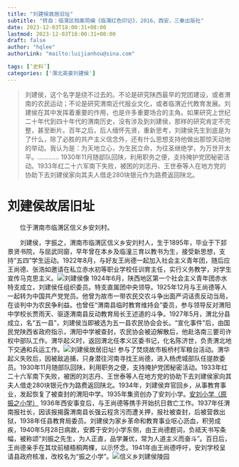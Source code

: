 ```yaml
---
title: "刘建侯故居旧址"
subtitle: "转自：临渭区档案局编《临渭红色印记》，2016，西安，三秦出版社"
date: 2023-12-03T18:00:31+08:00
lastmod: 2023-12-03T18:00:31+08:00
draft: false
author: "hqlee"
authorLink: "mailto:luijianhou@sina.com"

tags: [‘史料’]
categories: ['渭北英豪刘建侯']
---
```


>刘建侯，这个名字是绕不过去的。不论是研究陕西最早的党团建设，或者渭南的农民运动；不论是研究渭南近代报业文化，或者临渭近代教育发展。刘建侯在其中发挥着重要的作用，也是许多重要场合的主角。如果研究上世纪二十年代到四十年代的渭南历史，没有涉及到刘建侯，那样的研究肯定不完整，甚至断片。百年之后，后人缅怀先贤，重新思考，刘建侯先生到底是为了什么，除了必胜的共产主义信念外，还有什么思想支持他做出那惊天动地的举动。我认为是：为天地立心，为生民立命，为往圣继绝学，为万世开太平。…………
>1930年11月随部队回陕，利用职务之便，支持掩护党团秘密活动。1933年红二十六军南下失败，被困的刘志丹、王世泰等人在地方党的协助下去刘建侯家向其夫人借走280块银元作为路费返回陕北。


# 刘建侯故居旧址

　　位于渭南市临渭区信义乡安刘村。


　　刘建侯，字振之，渭南市临渭区信义乡安刘村人，生于1895年，毕业于下邽景贤书院，与屈武同窗，早年曾在本乡及临潼三育以教书为生，接受新思想，支持“五四”学生运动。1922年8月，与好友王尚德一起加入社会主义青年团，随后应王尚德、张浩如邀请在私立赤水初等职业学校任训育主任，实行义务教学，对学生宣传马克思主义。![刘建侯像](/images/ljh/043-1.jpg "渭北英豪刘建侯") 1924年6月，陕西地区第一个社会主义青年团赤水特支成立，刘建侯任组织委员。特支直属团中央领导。1925年12月与王尚德等人一起转为中国共产党党员。他曾为故市一带农民交农斗争出面严词诘责反动当局，在谈判中为农民争利益。也曾任“渭南县临时教育维持会”委员，参与领导反对渭阳中学校长贾雨天、驱逐渭南县反动教育局长王述道的斗争。1927年5月，渭北分县成立，名“五一县”，刘建侯当即被选为五一县农民协会会长。“宣化事件”后，由国民党陕西省政府指示，渭阳中学被查封，农民协会被迫解散后，他赴洛南三要司许权中部队工作。渭华起义时，返回渭北任孝义区委书记，化名陈济世，负责渭北地下交通和兵运工作。![刘建侯故居旧址](/images/ljh/043-2.jpg "刘建侯故居旧址上他儿子家重新修的房子")! 参与了焚烧故市板桥村军粮台活动。渭华起义失败后，因被敌追捕，只身潜往河南寻找王尚德，进入杨虎城部队任提款委员。1930年11月随部队回陕，利用职务之便，支持掩护党团秘密活动。1933年红二十六军南下失败，被困的刘志丹、王世泰等人在地方党的协助下去刘建侯家向其夫人借走280块银元作为路费返回陕北。1934年，刘建侯弃官回乡，从事教育事业，发起恢复了被查封的渭阳中学。1935年集资创办了安刘小学。[安刘小学（原振之小学）](/images/ljh/043-3.jpg "信义乡安刘小学（原振之小学）校园") 1936年西安事变后，与王尚德等携手开始抗日救亡工作。1937年任渭南报社长，因该报揭露渭南县长强云程贪污而遭关押，报社被查封，后被营救出狱，1938年任县教育局委员。刘建侯为家乡革命和教育事业呕心沥血，积劳成疾，1940年5月28日病故，安葬于安刘小学东侧，由王尚德题词，负祗天书写条幅，被称颂“刘振之先生，为人正直，品学兼优，常为人道主义而奋斗”。百日后，王尚德亲手在其坟前植梧桐两棵，以示怀念。1941年由王尚德呼吁，安刘学校呈请县政府核准，改校名为“振之小学”。![信义乡刘建侯陵园](/images/ljh/043-4.jpg "信义乡刘建侯陵园") 


